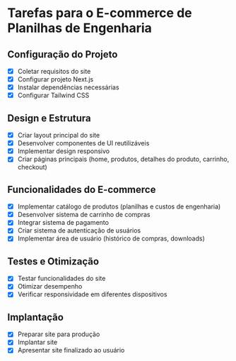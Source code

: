 # Tarefas para o E-commerce de Planilhas de Engenharia

## Configuração do Projeto
- [x] Coletar requisitos do site
- [x] Configurar projeto Next.js
- [x] Instalar dependências necessárias
- [x] Configurar Tailwind CSS

## Design e Estrutura
- [x] Criar layout principal do site
- [x] Desenvolver componentes de UI reutilizáveis
- [x] Implementar design responsivo
- [x] Criar páginas principais (home, produtos, detalhes do produto, carrinho, checkout)

## Funcionalidades do E-commerce
- [x] Implementar catálogo de produtos (planilhas e custos de engenharia)
- [x] Desenvolver sistema de carrinho de compras
- [x] Integrar sistema de pagamento
- [x] Criar sistema de autenticação de usuários
- [x] Implementar área de usuário (histórico de compras, downloads)

## Testes e Otimização
- [x] Testar funcionalidades do site
- [x] Otimizar desempenho
- [x] Verificar responsividade em diferentes dispositivos

## Implantação
- [x] Preparar site para produção
- [x] Implantar site
- [x] Apresentar site finalizado ao usuário
